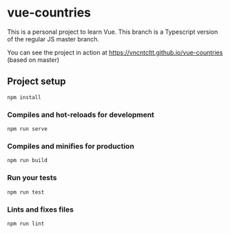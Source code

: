 # vue-countries

This is a personal project to learn Vue.
This branch is a Typescript version of the regular JS master branch.

You can see the project in action at https://vncntcltt.github.io/vue-countries (based on master)

## Project setup
```
npm install
```

### Compiles and hot-reloads for development
```
npm run serve
```

### Compiles and minifies for production
```
npm run build
```

### Run your tests
```
npm run test
```

### Lints and fixes files
```
npm run lint
```
